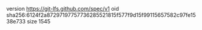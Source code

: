 version https://git-lfs.github.com/spec/v1
oid sha256:6124f2a87297197757736285521815f577f9d15f99115657582c97fe1538e733
size 1545
